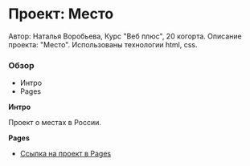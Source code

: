 # Проект: Место

Автор:
Наталья Воробьева,
Курс "Веб плюс", 20 когорта.
Описание проекта: "Место".
Использованы технологии html, css.

### Обзор

- Интро
- Pages

**Интро**

Проект о местах в России.

**Pages**

- [Ссылка на проект в Pages](https://nataliesparrow25.github.io/mesto-project/)
